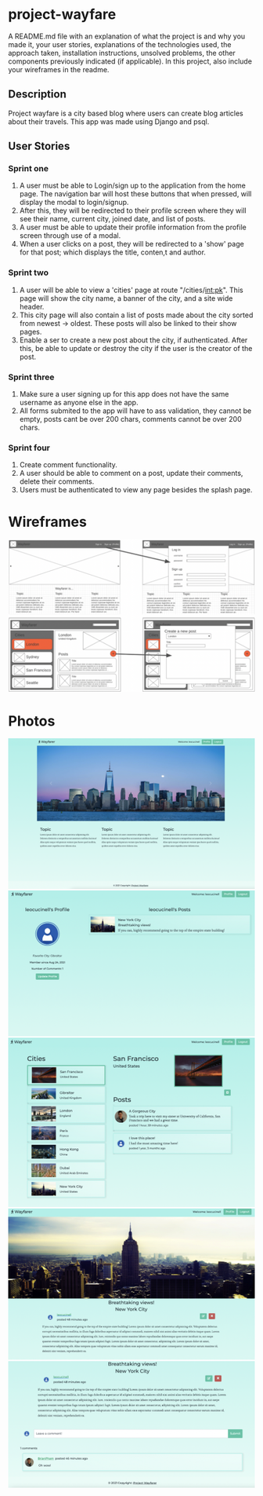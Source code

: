 # project-wayfare

A README.md file with an explanation of what the project is and why you made it, your user stories, explanations of the technologies used, the approach taken, installation instructions, unsolved problems, the other components previously indicated (if applicable). In this project, also include your wireframes in the readme.

## Description
Project wayfare is a city based blog where users can create blog articles about their travels. This app was made using Django and psql. 

## User Stories
### Sprint one
1. A user must be able to Login/sign up to the application from the home page. The navigation bar will host these buttons that when pressed, will display the modal to login/signup. 
2. After this, they will be redirected to their profile screen where they will see their name, current city, joined date, and list of posts.
3. A user must be able to update their profile information from the profile screen through use of a modal.
4. When a user clicks on a post, they will be redirected to a 'show'  page for that post; which displays the title, conten,t and author.
### Sprint two
1. A user will be able to view a 'cities' page at route "/cities/<int:pk>". This page will show the city name, a banner of the city, and a site wide header.
2. This city page will also contain a list of posts made about the city sorted from newest -> oldest. These posts will also be linked to their show pages.
3. Enable a ser to create a new post about the city, if authenticated. After this, be able to update or destroy the city if the user is the creator of the post.
### Sprint three
1. Make sure a user signing up for this app does not have the same username as anyone else in the app. 
2. All forms submited to the app will have to ass validation, they cannot be empty, posts cant be over 200 chars, comments cannot be over 200 chars.
### Sprint four
1. Create comment functionality. 
2. A user should be able to comment on a post, update their comments, delete their comments. 
3. Users must be authenticated to view any page besides the splash page.

# Wireframes
![The wireframes](./project_imgs/Wire.png)
# Photos
![The splash page](./project_imgs/Splash.png)
![The Profile page](./project_imgs/Profile.png)
![The Cities page](./project_imgs/Cities.png)
![The city post page](./project_imgs/City-post.png)
![The comments page](./project_imgs/Post-comment.png)